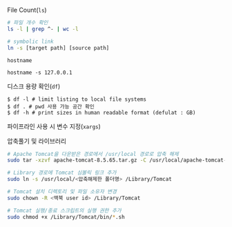 File Count(`ls`) 
```bash
# 파일 개수 확인
ls -l | grep ^- | wc -l

# symbolic link
ln -s [target path] [source path]
```
`hostname`
```
hostname -s 127.0.0.1 
```
디스크 용량 확인(`df`)
```
$ df -l # limit listing to local file systems
$ df . # pwd 사용 가능 공간 확인 
$ df -h # print sizes in human readable format (defulat : GB)
```

파이프라인 사용 시 변수 지정(`xargs`) 

압축풀기 및 라이브러리 
```bash
# Apache Tomcat을 다운받은 경로에서 /usr/local 경로로 압축 해제
sudo tar -xzvf apache-tomcat-8.5.65.tar.gz -C /usr/local/apache-tomcat-8.5.65

# Library 경로에 Tomcat 심볼릭 링크 추가
sudo ln -s /usr/local/<압축해제한 폴더명> /Library/Tomcat  

# Tomcat 설치 디렉토리 및 파일 소유자 변경 
sudo chown -R <맥북 user id> /Library/Tomcat  

# Tomcat 실행/종료 스크립트의 실행 권한 추가
sudo chmod +x /Library/Tomcat/bin/*.sh 
```
